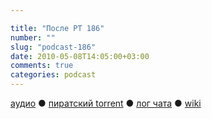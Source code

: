 ```yaml
---

title: "После РТ 186"
number: ""
slug: "podcast-186"
date: 2010-05-08T14:05:00+03:00
comments: true
categories: podcast
---
```

[аудио](http://cdn.radio-t.com/rt186post.mp3) ● [пиратский torrent](http://pirates.radio-t.com/torrents/rt186post.mp3.torrent) ● [лог чата](http://chat.radio-t.com/logs/radio-t-186.html) ● [wiki](http://wiki.radio-t.com/%D0%9F%D0%BE%D1%81%D0%BB%D0%B5_%D0%A0%D0%A2_186)<audio src="http://cdn.radio-t.com/rt186post.mp3" preload="none">
